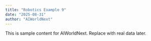 ```yaml
---
title: "Robotics Example 9"
date: "2025-08-31"
author: "AIWorldNext"
---
```

This is sample content for AIWorldNext. Replace with real data later.
